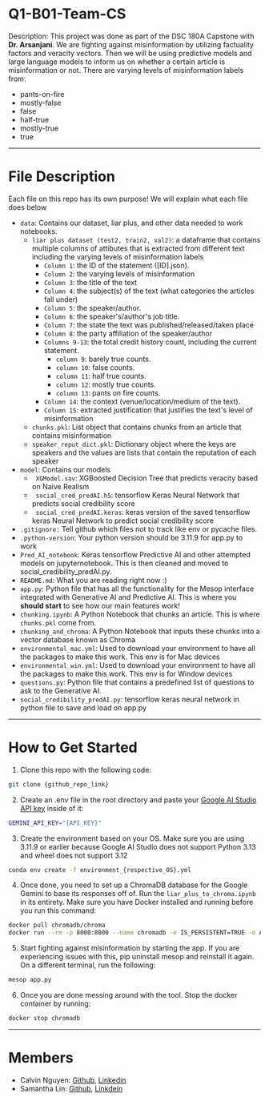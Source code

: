 # Q1-B01-Team-CS #
<p>Description: This project was done as part of the DSC 180A Capstone with <b>Dr. Arsanjani</b>. We are fighting against misinformation by utilizing factuality factors and veracity vectors. Then we will be using predictive models and large language models to inform us on whether a certain article is misinformation or not. There are varying levels of misinformation labels from:</p>

* pants-on-fire
* mostly-false
* false
* half-true
* mostly-true
* true

---
# File Description #
Each file on this repo has its own purpose! We will explain what each file does below
* `data`: Contains our dataset, liar plus, and other data needed to work notebooks.
  *  `liar plus dataset (test2, train2, val2)`: a dataframe that contains multiple columns of attibutes that is extracted from different text including the varying levels of misinformation labels
     *  `Column 1`: the ID of the statement ([ID].json).
     *  `Column 2`: the varying levels of misinformation
     *  `Column 3`: the title of the text
     *  `Column 4`: the subject(s) of the text (what categories the articles fall under)
     *  `Column 5`: the speaker/author.
     *  `Column 6`: the speaker's/author's job title.
     *  `Column 7`: the state the text was published/released/taken place
     *  `Column 8`: the party affiliation of the speaker/author
     *  `Columns 9-13`: the total credit history count, including the current statement.
        *  `column 9`: barely true counts.
        *  `column 10`: false counts.
        *  `column 11`: half true counts.
        *  `column 12`: mostly true counts.
        *  `column 13`: pants on fire counts.
     * `Column 14`: the context (venue/location/medium of the text).
     * `Column 15`: extracted justification that justifies the text's level of misinformation
  * `chunks.pkl`: List object that contains chunks from an article that contains misinformation
  * `speaker_reput_dict.pkl`: Dictionary object where the keys are speakers and the values are lists that contain the reputation of each speaker
* `model`: Contains our models
  * ` XGModel.sav`: XGBoosted Decision Tree that predicts veracity based on Naive Realism
  * ` social_cred_predAI.h5`: tensorflow Keras Neural Network that predicts social credibility score
  * ` social_cred_predAI.keras`: keras version of the saved tensorflow keras Neural Network to predict social credibility score
* `.gitignore:` Tell github which files not to track like env or pycache files.
* `.python-version`: Your python version should be 3.11.9 for app.py to work
* `Pred_AI_notebook`: Keras tensorflow Predictive AI and other attempted models on jupyternotebook. This is then cleaned and moved to social_credibility_predAI.py.
* `README.md`: What you are reading right now :)
* `app.py`: Python file that has all the functionality for the Mesop interface integrated with Generative AI and Predictive AI. This is where you **should start** to see how our main features work!
* `chunking.ipynb`: A Python Notebook that chunks an article. This is where `chunks.pkl` come from. 
* `chunking_and_chroma`: A Python Notebook that inputs these chunks into a vector database known as Chroma
* `environmental_mac.yml`: Used to download your environment to have all the packages to make this work. This env is for Mac devices
* `environmental_win.yml`: Used to download your environment to have all the packages to make this work. This env is for Window devices
* `questions.py`: Python file that contains a predefined list of questions to ask to the Generative AI.
* `social_credibility_predAI.py`: tensorflow keras neural network in python file to save and load on app.py

---
# How to Get Started
1. Clone this repo with the following code:
```bash
git clone {github_repo_link}
```
2. Create an .env file in the root directory and paste your [Google AI Studio API key](https://aistudio.google.com/apikey) inside of it:
```bash
GEMINI_API_KEY="{API_KEY}"
```
3. Create the environment based on your OS. Make sure you are using 3.11.9 or earlier because Google AI Studio does not support Python 3.13 and wheel does not support 3.12
```bash
conda env create -f environment_{respective_OS}.yml
```
4. Once done, you need to set up a ChromaDB database for the Google Gemini to base its responses off of. Run the `liar_plus_to_chroma.ipynb` in its entirety. Make sure you have Docker installed and running before you run this command:
```bash
docker pull chromadb/chroma
docker run --rm -p 8000:8000 --name chromadb -e IS_PERSISTENT=TRUE -e ANONYMIZED_TELEMETRY=TRUE -v ./chroma:/chroma/chroma chromadb/chroma 
```
5. Start fighting against misinformation by starting the app. If you are experiencing issues with this, pip uninstall mesop and reinstall it again. On a different terminal, run the following:
```bash
mesop app.py
```
6. Once you are done messing around with the tool. Stop the docker container by running:
```bash
docker stop chromadb
```
---
# Members
* Calvin Nguyen: [Github](https://github.com/Neniflight), [Linkedin](https://www.linkedin.com/in/calvin-nguyen-data/)
* Samantha Lin: [Github](https://github.com/Samanthalin0918), [Linkdein](https://www.linkedin.com/in/samantha-lin-3bb601271/)

